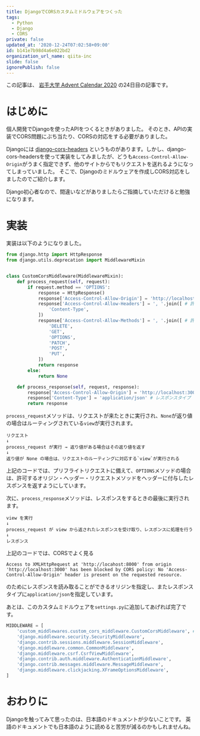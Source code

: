 ```yaml
---
title: DjangoでCORSカスタムミドルウェアをつくった
tags:
  - Python
  - Django
  - CORS
private: false
updated_at: '2020-12-24T07:02:58+09:00'
id: b141e7b98d4a6e022bd2
organization_url_name: qiita-inc
slide: false
ignorePublish: false
---
```

この記事は、 [岩手大学 Advent Calendar 2020](https://qiita.com/advent-calendar/2020/iwate-u) の24日目の記事です。

# はじめに
個人開発でDjangoを使ったAPIをつくるときがありました。
そのとき、APIの実装でCORS問題にぶち当たり、CORSの対応をする必要がありました。

Djangoには [django-cors-headers](https://github.com/adamchainz/django-cors-headers) というものがあります。しかし、django-cors-headersを使って実装をしてみましたが、どうも`Access-Control-Allow-Origin`がうまく指定できず、他のサイトからでもリクエストを送れるようになってしまっていました。
そこで、Djangoのミドルウェアを作成しCORS対応をしましたのでご紹介します。

Django初心者なので、間違いなどがありましたらご指摘していただけると勉強になります。

# 実装

実装は以下のようになりました。

```py:custom_middlewares/custom_cors_middleware.py
from django.http import HttpResponse
from django.utils.deprecation import MiddlewareMixin


class CustomCorsMiddleware(MiddlewareMixin):
    def process_request(self, request):
        if request.method == 'OPTIONS':
            response = HttpResponse()
            response['Access-Control-Allow-Origin'] = 'http://localhost:3000' # クライアントのオリジン
            response['Access-Control-Allow-Headers'] = ', '.join([ # 許可するHeaderを追加
                'Content-Type',
            ])
            response['Access-Control-Allow-Methods'] = ', '.join([ # 許可するリクエストメソッドを追加
                'DELETE',
                'GET',
                'OPTIONS',
                'PATCH',
                'POST',
                'PUT',
            ])
            return response
        else:
            return None

    def process_response(self, request, response):
        response['Access-Control-Allow-Origin'] = 'http://localhost:3000' # レスポンスを読み取ることができるオリジン
        response['Content-Type'] = 'application/json' # レスポンスタイプ
        return response
```

`process_request`メソッドは、リクエストが来たときに実行され、`None`が返り値の場合はルーティングされている`view`が実行されます。

```
リクエスト
↓
process_request が実行 → 返り値がある場合はその返り値を返す
↓
返り値が None の場合は、リクエストのルーティングに対応する`view`が実行される
```

上記のコードでは、プリフライトリクエストに備えて、`OPTIONS`メソッドの場合は、許可するオリジン・ヘッダー・リクエストメソッドをヘッダーに付与したレスポンスを返すようにしています。

次に、`process_response`メソッドは、レスポンスをするときの最後に実行されます。

```
view を実行
↓
process_request が view から返されたレスポンスを受け取り、レスポンスに処理を行う
↓
レスポンス
```

上記のコードでは、CORSでよく見る

`Access to XMLHttpRequest at 'http://locahost:8000' from origin 'http://localhost:3000' has been blocked by CORS policy: No 'Access-Control-Allow-Origin' header is present on the requested resource.`

のためにレスポンスを読み取ることができるオリジンを指定し、またレスポンスタイプに`application/json`を指定しています。

あとは、このカスタムミドルウェアを`settings.py`に追加してあげれば完了です。

```py:your_application_name/settings.py
MIDDLEWARE = [
    'custom_middlewares.custom_cors_middleware.CustomCorsMiddleware', # 追加
    'django.middleware.security.SecurityMiddleware',
    'django.contrib.sessions.middleware.SessionMiddleware',
    'django.middleware.common.CommonMiddleware',
    'django.middleware.csrf.CsrfViewMiddleware',
    'django.contrib.auth.middleware.AuthenticationMiddleware',
    'django.contrib.messages.middleware.MessageMiddleware',
    'django.middleware.clickjacking.XFrameOptionsMiddleware',
]
```

# おわりに
Djangoを触ってみて思ったのは、日本語のドキュメントが少ないことです。
英語のドキュメントでも日本語のように読めると苦労が減るのかもしれませんね。

